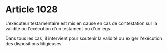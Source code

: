 # Article 1028

L'exécuteur testamentaire est mis en cause en cas de contestation sur la validité ou l'exécution d'un testament ou d'un legs.

Dans tous les cas, il intervient pour soutenir la validité ou exiger l'exécution des dispositions litigieuses.

